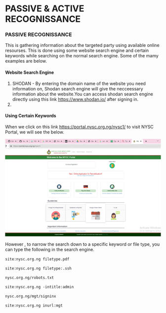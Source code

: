 # PASSIVE & ACTIVE RECOGNISSANCE

### PASSIVE RECOGNISSANCE

This is gathering information about the targeted party using available online resourses. This is done using some website search engine and certain keywords while searching on the normal search engine. Some of the mamy examples are below.

#### Website Search Engine
1. SHODAN - By entering the domain name of the website you need information on, Shodan search engine will give the necceessary information about the website.You can access shodan search engine directly using this link https://www.shodan.io/ after signing in.
2. 


#### Using Certain Keywords

When we click on this link https://portal.nysc.org.ng/nysc1/ to visit NYSC Portal, we will see the below.

![UI Imager](https://github.com/FacelessHacker/MITRE/blob/main/Screenshot%20(69).png)

However , to narrow the search down to a specific keyword or file type, you can type the following in the search engine.
 
 ```
 site:nysc.org.ng filetype.pdf
 ```
 
 ```
 site:nysc.org.ng filetype:.ssh
 ```
```
nysc.org.ng/robots.txt 
```
```
site:nysc.org.ng -intitle:admin
```
```
nysc.org.ng/mgt/signinx
```
```
site:nysc.org.ng inurl:mgt
```

 
